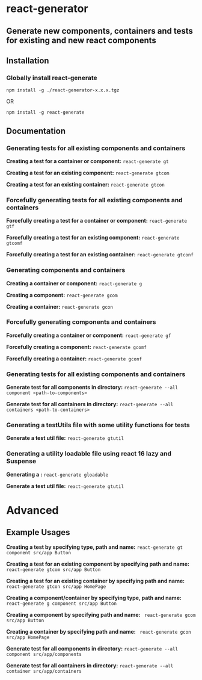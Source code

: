 # react-generator

## Generate new components, containers and tests for existing and new react components

## Installation

### Globally install react-generate

```npm install -g ./react-generator-x.x.x.tgz```

OR

```npm install -g react-generate```

##  Documentation 

### Generating tests for all existing components and containers

**Creating a test for a container or component:** ```react-generate gt```

**Creating a test for an existing component:** ```react-generate gtcom```

**Creating a test for an existing container:** ```react-generate gtcon```


### Forcefully generating tests for all existing components and containers

**Forcefully creating a test for a container or component:** ```react-generate gtf```

**Forcefully creating a test for an existing component:** ```react-generate gtcomf```

**Forcefully creating a test for an existing container:** ```react-generate gtconf```


### Generating components and containers

**Creating a container or component:** ```react-generate g```

**Creating a component:** ```react-generate gcom```

**Creating a container:** ```react-generate gcon```


### Forcefully generating components and containers

**Forcefully creating a container or component:** ```react-generate gf```

**Forcefully creating a component:** ```react-generate gcomf```

**Forcefully creating a container:** ```react-generate gconf```


### Generating tests for all existing components and containers

**Generate test for all components in directory:** ```react-generate --all component <path-to-components>```

**Generate test for all containers in directory:** ```react-generate --all containers <path-to-containers>```

### Generating a testUtils file with some utility functions for tests

**Generate a test util file:** ```react-generate gtutil```

### Generating a utility loadable file using react 16 lazy and Suspense

**Generating a :** ```react-generate gloadable```

**Generate a test util file:** ```react-generate gtutil```

# Advanced


## Example Usages

**Creating a test by specifying type, path and name:** ```react-generate gt component src/app Button```

**Creating a test for an existing component by specifying path and name:** ``` react-generate gtcom src/app Button```

**Creating a test for an existing container by specifying path and name:** ``` react-generate gtcon src/app HomePage```

**Creating a component/container by specifying type, path and name:** ``` react-generate g component src/app Button```

**Creating a component by specifying path and name:** ``` react-generate gcom src/app Button```

**Creating a container by specifying path and name:** ``` react-generate gcon src/app HomePage```

**Generate test for all components in directory:** ```react-generate --all component src/app/components```

**Generate test for all containers in directory:** ```react-generate --all container src/app/containers```

